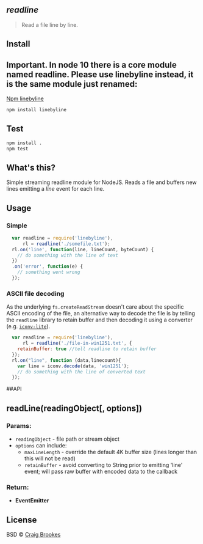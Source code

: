 ## _readline_

> Read a file line by line.

## Install

## Important. In node 10 there is a core module named readline. Please use linebyline instead, it is the same module just renamed:

[Npm linebyline](https://www.npmjs.com/package/linebyline)

```sh
npm install linebyline
```

## Test

```sh
npm install .
npm test

```

## What's this?

Simple streaming readline module for NodeJS. Reads a file and buffers new lines emitting a _line_
event for each line.

## Usage

### Simple

```js
  var readline = require('linebyline'),
      rl = readline('./somefile.txt');
  rl.on('line', function(line, lineCount, byteCount) {
    // do something with the line of text
  })
  .on('error', function(e) {
    // something went wrong
  });
```

### ASCII file decoding

As the underlying `fs.createReadStream` doesn't care about the specific ASCII encoding of the file,
an alternative way to decode the file is by telling the `readline` library to retain buffer and then
decoding it using a converter (e.g. [`iconv-lite`](https://www.npmjs.com/package/iconv-lite)).

```js
  var readline = require('linebyline'),
      rl = readline('./file-in-win1251.txt', {
    retainBuffer: true //tell readline to retain buffer 
  });
  rl.on("line", function (data,linecount){
    var line = iconv.decode(data, 'win1251');
    // do something with the line of converted text
  });
```

##API

## readLine(readingObject[, options])

### Params:

* `readingObject` - file path or stream object
* `options` can include:
    * `maxLineLength` - override the default 4K buffer size (lines longer than this will not be
      read)
    * `retainBuffer` - avoid converting to String prior to emitting 'line' event; will pass raw
      buffer with encoded data to the callback

### Return:

* **EventEmitter**

## License

BSD © [Craig Brookes](http://craigbrookes.com/)

